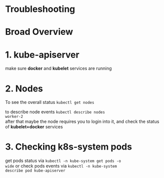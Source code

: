 # Troubleshooting

# Broad Overview
# 1. kube-apiserver
make sure <b>docker</b> and <b>kubelet</b> services are running

# 2. Nodes
To see the overall status <code>kubectl get nodes</code>  

to describe node events <code>kubectl describe nodes worker-2</code>  
after that maybe the node requires you to login into it, and check the status of <b>kubelet+docker</b> services  

# 3. Checking k8s-system pods
get pods status via <code>kubectl -n kube-system get pods -o wide</code>
or check pods events via <code>kubectl -n kube-system describe pod kube-apiserver</code>
